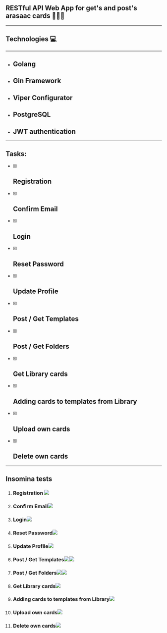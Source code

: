 ## RESTful API Web App for get's and post's arasaac cards  📒📗📕
***
## Technologies 💻
***
- ## Golang
- ## Gin Framework
- ## Viper Configurator
- ## PostgreSQL
- ## JWT authentication
***
## Tasks:
- [x] ## Registration
- [x] ## Confirm Email
- [x] ## Login
- [x] ## Reset Password
- [x] ## Update Profile
- [x] ## Post / Get Templates
- [x] ## Post / Get Folders
- [x] ## Get Library cards
- [x] ## Adding cards to templates from Library
- [x] ## Upload own cards
- [x] ## Delete own cards
***
## Insomina tests

1. ### Registration <img src="./gitimages/Register.png">
2. ### Confirm Email<img src="./gitimages/Confirm.png">
3. ### Login<img src="./gitimages/Login.png">
4. ### Reset Password<img src="./gitimages/ResetPassword.png">
5. ### Update Profile<img src="./gitimages/Update.png">
6. ### Post / Get Templates<img src="./gitimages/PostTemp.png"><img src="./gitimages/GetTemp.png">
7. ### Post / Get Folders<img src="./gitimages/PostFolder.png"><img src="./gitimages/GetFolders.png">
8. ### Get Library cards<img src="./gitimages/GetLibrary.png">
9. ### Adding cards to templates from Library<img src="./gitimages/AddFromLibrary.png">
10. ### Upload own cards<img src="./gitimages/Upload.png">
11.  ### Delete own cards<img src="./gitimages/Delete.png">